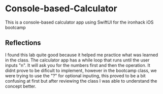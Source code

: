 # Console-based-Calculator
This is a console-based calculator app using SwiftUI for the ironhack iOS bootcamp

## Reflections
I found this lab quite good because it helped me practice what was learned in the class. 
The calculator app has a while loop that runs until the user inputs "n". It will ask you for the numbers first and then the operation. It didnt prove to be dificult to implement, however in the bootcamp class, we were trying to use the "?" for optional inputing, this proved to be a bit confusing at first but after reviewing the class I was able to understand the concept better. 
